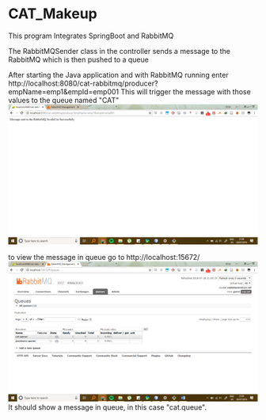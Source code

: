 # CAT_Makeup
This program Integrates SpringBoot and RabbitMQ

The RabbitMQSender class in the controller sends a message to the RabbitMQ which is then pushed to a queue

After starting the Java application and with RabbitMQ running enter
http://localhost:8080/cat-rabbitmq/producer?empName=emp1&empId=emp001
This will trigger the message with those values to the queue named "CAT"
![alt text](screenshots/firstrequest.png "Description goes here")


to view the message in queue go to http://localhost:15672/
![alt text](screenshots/requeue.png "Description goes here")
It should show a message in queue, in this case "cat.queue".
